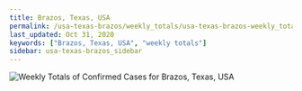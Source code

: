```yaml
---
title: Brazos, Texas, USA
permalink: /usa-texas-brazos/weekly_totals/usa-texas-brazos-weekly_totals.html
last_updated: Oct 31, 2020
keywords: ["Brazos, Texas, USA", "weekly totals"]
sidebar: usa-texas-brazos_sidebar
---
```


![Weekly Totals of Confirmed Cases for Brazos, Texas, USA](/covid_tracker/images/graphs/usa-texas-brazos-weekly_totals_graph.png)
